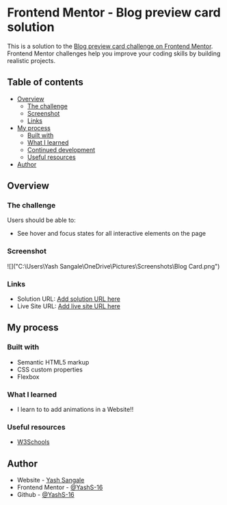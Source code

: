 # Frontend Mentor - Blog preview card solution

This is a solution to the [Blog preview card challenge on Frontend Mentor](https://www.frontendmentor.io/challenges/blog-preview-card-ckPaj01IcS). Frontend Mentor challenges help you improve your coding skills by building realistic projects. 

## Table of contents

- [Overview](#overview)
  - [The challenge](#the-challenge)
  - [Screenshot](#screenshot)
  - [Links](#links)
- [My process](#my-process)
  - [Built with](#built-with)
  - [What I learned](#what-i-learned)
  - [Continued development](#continued-development)
  - [Useful resources](#useful-resources)
- [Author](#author)

## Overview

### The challenge

Users should be able to:

- See hover and focus states for all interactive elements on the page

### Screenshot

![]("C:\Users\Yash Sangale\OneDrive\Pictures\Screenshots\Blog Card.png")

### Links

- Solution URL: [Add solution URL here](https://your-solution-url.com)
- Live Site URL: [Add live site URL here](https://your-live-site-url.com)

## My process

### Built with

- Semantic HTML5 markup
- CSS custom properties
- Flexbox

### What I learned
- I learn to to add animations in a Website!!

### Useful resources
- [W3Schools](https://www.w3schools.com/)

## Author

- Website - [Yash Sangale](https://www.your-site.com)
- Frontend Mentor - [@YashS-16](https://www.frontendmentor.io/profile/yourusername)
- Github - [@YashS-16](https://github.com/YashS-16)